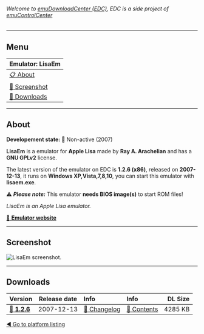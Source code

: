 ###### Welcome to [emuDownloadCenter (EDC)](https://github.com/PhoenixInteractiveNL/emuDownloadCenter/wiki/), EDC is a side project of [emuControlCenter](https://github.com/PhoenixInteractiveNL/emuControlCenter/wiki/)
***
## Menu
| **Emulator: LisaEm** |
|:---------|
| [:clipboard: About](#about) |
| [:sunrise: Screenshot](#screenshot) |
| [:floppy_disk: Downloads](#downloads) |
***
## About
**Developement state:** :red_circle: Non-active (2007)

**LisaEm** is a emulator for **Apple Lisa** made by **Ray A. Arachelian** and has a **GNU GPLv2** license.

The latest version of the emulator on EDC is **1.2.6 (x86)**, released on **2007-12-13**, it runs on **Windows XP,Vista,7,8,10**, you can start this emulator with **lisaem.exe**.

:warning: _**Please note:**_ This emulator **needs BIOS image(s)** to start ROM files!

_LisaEm is an Apple Lisa emulator._

[:link: **Emulator website**](http://lisaem.sunder.net/)
***
## Screenshot
![](https://raw.githubusercontent.com/PhoenixInteractiveNL/emuDownloadCenter/master/hooks/lisaem/screen.jpg "LisaEm screenshot.")
***
## Downloads
| Version  | Release date  | Info       | Info       | DL Size    |
|:---------|:-------------:|:-----------|:-----------|-----------:|
| [:floppy_disk: **1.2.6**](https://github.com/PhoenixInteractiveNL/edc-repo0004/raw/master/lisaem/1.2.6.7z) | 2007-12-13 | [:page_facing_up: Changelog](https://github.com/PhoenixInteractiveNL/edc-repo0004/blob/master/lisaem/1.2.6_changelog.txt) | [:mag_right: Contents](https://github.com/PhoenixInteractiveNL/edc-repo0004/blob/master/lisaem/1.2.6_contents.txt) | 4285 KB |

[:arrow_backward: Go to platform listing](https://github.com/PhoenixInteractiveNL/emuDownloadCenter/wiki/EDC-Platform-List)
